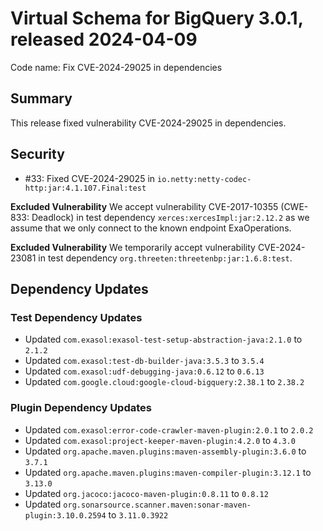 # Virtual Schema for BigQuery 3.0.1, released 2024-04-09

Code name: Fix CVE-2024-29025 in dependencies

## Summary

This release fixed vulnerability CVE-2024-29025 in dependencies.

## Security

* #33: Fixed CVE-2024-29025 in `io.netty:netty-codec-http:jar:4.1.107.Final:test`

**Excluded Vulnerability** We accept vulnerability CVE-2017-10355 (CWE-833: Deadlock) in test dependency `xerces:xercesImpl:jar:2.12.2` as we assume that we only connect to the known endpoint ExaOperations.

 **Excluded Vulnerability** We temporarily accept vulnerability CVE-2024-23081 in test dependency `org.threeten:threetenbp:jar:1.6.8:test`.

## Dependency Updates

### Test Dependency Updates

* Updated `com.exasol:exasol-test-setup-abstraction-java:2.1.0` to `2.1.2`
* Updated `com.exasol:test-db-builder-java:3.5.3` to `3.5.4`
* Updated `com.exasol:udf-debugging-java:0.6.12` to `0.6.13`
* Updated `com.google.cloud:google-cloud-bigquery:2.38.1` to `2.38.2`

### Plugin Dependency Updates

* Updated `com.exasol:error-code-crawler-maven-plugin:2.0.1` to `2.0.2`
* Updated `com.exasol:project-keeper-maven-plugin:4.2.0` to `4.3.0`
* Updated `org.apache.maven.plugins:maven-assembly-plugin:3.6.0` to `3.7.1`
* Updated `org.apache.maven.plugins:maven-compiler-plugin:3.12.1` to `3.13.0`
* Updated `org.jacoco:jacoco-maven-plugin:0.8.11` to `0.8.12`
* Updated `org.sonarsource.scanner.maven:sonar-maven-plugin:3.10.0.2594` to `3.11.0.3922`

